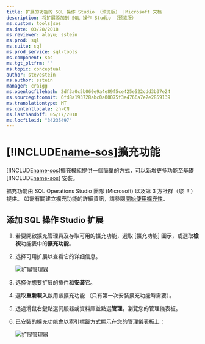 ```yaml
---
title: 扩展的功能的 SQL 操作 Studio （预览版） |Microsoft 文档
description: 将扩展添加到 SQL 操作 Studio （预览版）
ms.custom: tools|sos
ms.date: 03/28/2018
ms.reviewer: alayu; sstein
ms.prod: sql
ms.suite: sql
ms.prod_service: sql-tools
ms.component: sos
ms.tgt_pltfrm: ''
ms.topic: conceptual
author: stevestein
ms.author: sstein
manager: craigg
ms.openlocfilehash: 2df3a0c5b060e9a4e89f5ce425e522cdd3b37e24
ms.sourcegitcommit: 6fd8a193728abc0a00075f3e4766a7e2e2859139
ms.translationtype: MT
ms.contentlocale: zh-CN
ms.lasthandoff: 05/17/2018
ms.locfileid: "34235497"
---
```

# <a name="extend-the-functionality-of-includename-sosincludesname-sos-shortmd"></a>[!INCLUDE[name-sos](../includes/name-sos-short.md)]擴充功能

[!INCLUDE[name-sos](../includes/name-sos-short.md)]擴充模組提供一個簡單的方式，可以新增更多功能至基礎 [!INCLUDE[name-sos](../includes/name-sos-short.md)] 安裝。 

擴充功能由 SQL Operations Studio 團隊 (Microsoft) 以及第 3 方社群（您 ！）提供。 如需有關建立擴充功能的詳細資訊，請參閱[開始使用擴充性](https://github.com/Microsoft/sqlopsstudio/wiki/Getting-started-with-Extensibility)。


## <a name="add-sql-operations-studio-extensions"></a>添加 SQL 操作 Studio 扩展

1. 若要開啟擴充管理員及存取可用的擴充功能，選取 [擴充功能] 圖示，或選取**檢視**功能表中的**擴充功能**。

2. 选择可用扩展以查看它的详细信息。

   ![扩展管理器](media/extensions/extension-manager.png)

1. 选择你想要扩展的插件和**安装**它。
2. 選取**重新載入**啟用該擴充功能 （只有第一次安裝擴充功能時需要）。
1. 透過滑鼠右鍵點選伺服器或資料庫並點選**管理**，瀏覽您的管理儀表板。
2. 已安裝的擴充功能會以索引標籤方式顯示在您的管理儀表板上：

   ![扩展管理器](media/extensions/dashboard-extensions.png)



